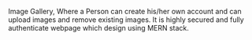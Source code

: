 Image Gallery, Where a Person can create his/her own account and can upload images and remove existing images. It is highly secured and fully authenticate webpage which design using MERN stack.
